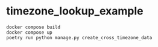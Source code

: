 # timezone_lookup_example

```
docker compose build
docker compose up
poetry run python manage.py create_cross_timezone_data
```
